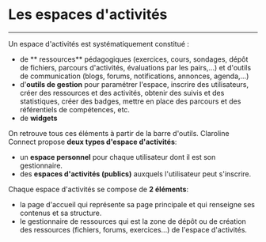 # Les espaces d'activités

---

Un espace d'activités est systématiquement constitué :

* de ** ressources** pédagogiques (exercices, cours, sondages, dépôt de fichiers, parcours d'activités, évaluations par les pairs,...) et d'outils de communication (blogs, forums, notifications, annonces, agenda,...)
* d'**outils de gestion** pour paramétrer l'espace, inscrire des utilisateurs, créer des ressources et des activités, obtenir des suivis et des statistiques, créer des badges, mettre en place des parcours et des référentiels de compétences, etc.
* de **widgets**

On retrouve tous ces éléments à partir de la barre d'outils.
Claroline Connect propose **deux types d'espace d'activités**:

* un **espace personnel** pour chaque utilisateur dont il est son gestionnaire.
* des **espaces d'activités (publics)** auxquels l'utilisateur peut s'inscrire.

Chaque espace d'activités se compose de **2 éléments**:

* la page d'accueil qui représente sa page principale et qui renseigne ses contenus et sa structure.
* le gestionnaire de ressources qui est la zone de dépôt ou de création des ressources (fichiers, forums, exercices...) de l'espace d'activités.

